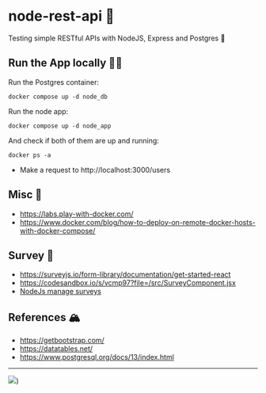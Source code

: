 # node-rest-api 🚀

Testing simple RESTful APIs with NodeJS, Express and Postgres 🥃


## Run the App locally 🚴🏼


Run the Postgres container:
```
docker compose up -d node_db
```

Run the node app:
```
docker compose up -d node_app
```

And check if both of them are up and running:
```
docker ps -a
```

- Make a request to http://localhost:3000/users
  


## Misc 🍣
- https://labs.play-with-docker.com/
- https://www.docker.com/blog/how-to-deploy-on-remote-docker-hosts-with-docker-compose/

## Survey 📝
- https://surveyjs.io/form-library/documentation/get-started-react
- https://codesandbox.io/s/vcmp97?file=/src/SurveyComponent.jsx
- [NodeJs manage surveys](https://github.com/surveyjs/surveyjs-nodejs)

## References 🏔️
- https://getbootstrap.com/
- https://datatables.net/
- https://www.postgresql.org/docs/13/index.html
  
----
![](https://source.unsplash.com/random/600×800/?fruit))
